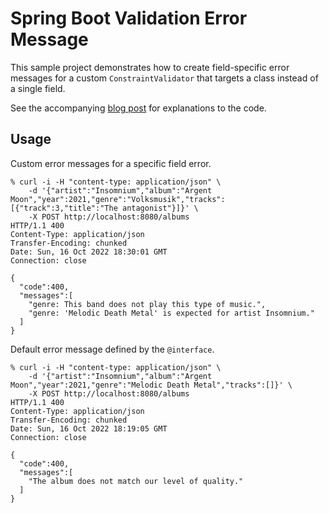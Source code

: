 Spring Boot Validation Error Message
====================================

This sample project demonstrates how to create field-specific error messages
for a custom `ConstraintValidator` that targets a class instead of a single
field.

See the accompanying [blog post][blog] for explanations to the code.

## Usage

Custom error messages for a specific field error.
```shell
% curl -i -H "content-type: application/json" \
    -d '{"artist":"Insomnium","album":"Argent Moon","year":2021,"genre":"Volksmusik","tracks":[{"track":3,"title":"The antagonist"}]}' \
    -X POST http://localhost:8080/albums
HTTP/1.1 400
Content-Type: application/json
Transfer-Encoding: chunked
Date: Sun, 16 Oct 2022 18:30:01 GMT
Connection: close

{
  "code":400,
  "messages":[
    "genre: This band does not play this type of music.",
    "genre: 'Melodic Death Metal' is expected for artist Insomnium."
  ]
}
```

Default error message defined by the `@interface`.

```shell
% curl -i -H "content-type: application/json" \
    -d '{"artist":"Insomnium","album":"Argent Moon","year":2021,"genre":"Melodic Death Metal","tracks":[]}' \
    -X POST http://localhost:8080/albums
HTTP/1.1 400
Content-Type: application/json
Transfer-Encoding: chunked
Date: Sun, 16 Oct 2022 18:19:05 GMT
Connection: close

{
  "code":400,
  "messages":[
    "The album does not match our level of quality."
  ]
}
```

[blog]: https://the-codeslinger.com/2022/10/19/spring-boot-custom-field-error-messages-in-class-based-custom-bean-constraintvalidator/